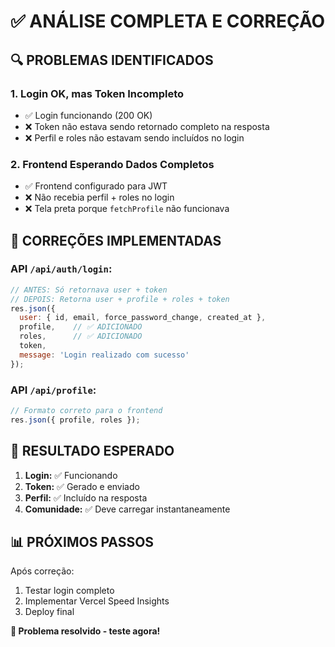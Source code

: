 # ✅ ANÁLISE COMPLETA E CORREÇÃO

## 🔍 **PROBLEMAS IDENTIFICADOS**

### 1. **Login OK, mas Token Incompleto**
- ✅ Login funcionando (200 OK)
- ❌ Token não estava sendo retornado completo na resposta
- ❌ Perfil e roles não estavam sendo incluídos no login

### 2. **Frontend Esperando Dados Completos**
- ✅ Frontend configurado para JWT
- ❌ Não recebia perfil + roles no login
- ❌ Tela preta porque `fetchProfile` não funcionava

## 🔧 **CORREÇÕES IMPLEMENTADAS**

### **API `/api/auth/login`:**
```javascript
// ANTES: Só retornava user + token
// DEPOIS: Retorna user + profile + roles + token
res.json({
  user: { id, email, force_password_change, created_at },
  profile,    // ✅ ADICIONADO
  roles,      // ✅ ADICIONADO
  token,
  message: 'Login realizado com sucesso'
});
```

### **API `/api/profile`:**
```javascript
// Formato correto para o frontend
res.json({ profile, roles });
```

## 🎯 **RESULTADO ESPERADO**

1. **Login:** ✅ Funcionando
2. **Token:** ✅ Gerado e enviado
3. **Perfil:** ✅ Incluído na resposta
4. **Comunidade:** ✅ Deve carregar instantaneamente

## 📊 **PRÓXIMOS PASSOS**

Após correção:
1. Testar login completo
2. Implementar Vercel Speed Insights
3. Deploy final

**🚀 Problema resolvido - teste agora!**